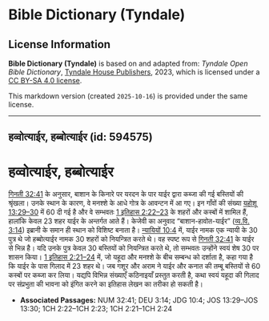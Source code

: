 # Bible Dictionary (Tyndale)

## License Information

**Bible Dictionary (Tyndale)** is based on and adapted from: _Tyndale Open Bible Dictionary_, [Tyndale House Publishers](https://tyndaleopenresources.com/), 2023, which is licensed under a [CC BY-SA 4.0 license](https://creativecommons.org/licenses/by-sa/4.0/legalcode.en).

This markdown version (created `2025-10-16`) is provided under the same license.



--------------------------------

## हव्वोत्याईर, हब्बोत्याईर (id: 594575)

हव्वोत्याईर, हब्बोत्याईर
========================

[गिनती 32:41](https://ref.ly/Num32:41) के अनुसार, बाशान के किनारे पर यरदन के पार याईर द्वारा कब्जा की गई बस्तियों की श्रृंखला। उनके स्थान के कारण, वे मनश्शे के आधे गोत्र के आवन्टन में आ गए। इन गाँवों की संख्या [यहोशू 13:29–30](https://ref.ly/Josh13:29-Josh13:30) में 60 दी गई है और वे सम्भवतः [1 इतिहास 2:22–23](https://ref.ly/1Chr2:22-1Chr2:23) के शहरों और कस्बों में शामिल हैं, हालांकि केवल 23 शहर याईर के अन्तर्गत आते हैं। केजेवी का अनुवाद “बाशान\-हावोत\-याईर” ([व्य.वि. 3:14](https://ref.ly/Deut3:14)) इब्रानी के समान ही स्थान को विशिष्ट बनाता है। [न्यायियों 10:4](https://ref.ly/Judg10:4) में, याईर नामक एक न्यायी के 30 पुत्र थे जो हब्बोत्याईर नामक 30 शहरों को नियन्त्रित करते थे। वह स्पष्ट रूप से [गिनती 32:41](https://ref.ly/Num32:41) के याईर से भिन्न है। यदि उनके पुत्र केवल 30 बस्तियों को नियन्त्रित करते थे, तो सम्भवतः उन्होंने स्वयं शेष 30 पर शासन किया। [1 इतिहास 2:21–24](https://ref.ly/1Chr2:21-1Chr2:24) में, जो यहूदा और मनश्शे के बीच सम्बन्ध को दर्शाता है, कहा गया है कि याईर के पास गिलाद में 23 शहर थे। जब गशूर और अराम ने याईर और कनात की तम्बू बस्तियों से 60 कस्बों पर कब्जा कर लिया। यद्यपि विभिन्न संख्याएँ कठिनाइयाँ प्रस्तुत करती है, कथा स्वयं यहूदा की गिलाद पर संप्रभुता की भावना को इंगित करने का इतिहास लेखन का तरीका हो सकती है।

* **Associated Passages:** NUM 32:41; DEU 3:14; JDG 10:4; JOS 13:29–JOS 13:30; 1CH 2:22–1CH 2:23; 1CH 2:21–1CH 2:24

